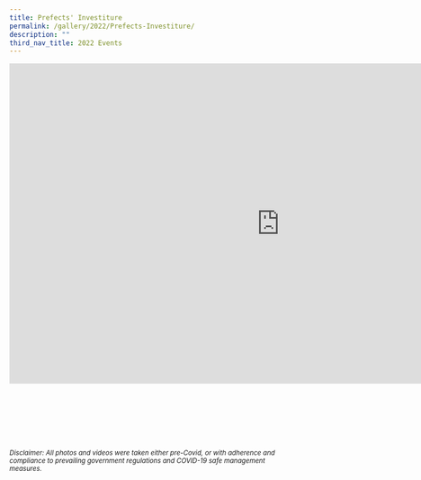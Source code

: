 ```yaml
---
title: Prefects' Investiture
permalink: /gallery/2022/Prefects-Investiture/
description: ""
third_nav_title: 2022 Events
---
```

<iframe allowfullscreen="true" height="569" width="960" frameborder="0" src="https://docs.google.com/presentation/d/e/2PACX-1vQpaj5UxXeLiTRowYPQEcGXM8CzhwGuPhwAVyTTilk28-1yUTCIOlsAJUAl4XEuQEnva6WW0E8jCCBy/embed?start=true&amp;loop=true&amp;delayms=5000"></iframe>

<br><br><br><br><br><br>
<sup>_Disclaimer: All photos and videos were taken either pre-Covid, or with adherence and compliance to prevailing government regulations and COVID-19 safe management measures._</sup>